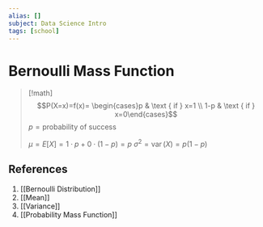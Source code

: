 ```yaml
---
alias: []
subject: Data Science Intro
tags: [school]
---
```

# Bernoulli Mass Function

> [!math]
> $$P(X=x)=f(x)= \begin{cases}p & \text { if } x=1 \\ 1-p & \text { if } x=0\end{cases}$$
> $p=\text{probability of success}$
> 
> $\mu=E[X]=1 \cdot p+0 \cdot(1-p)=p$
> $\sigma^{2}=\operatorname{var}(X)=p(1-p)$

## References
1. [[Bernoulli Distribution]]
2. [[Mean]]
3. [[Variance]]
4. [[Probability Mass Function]]